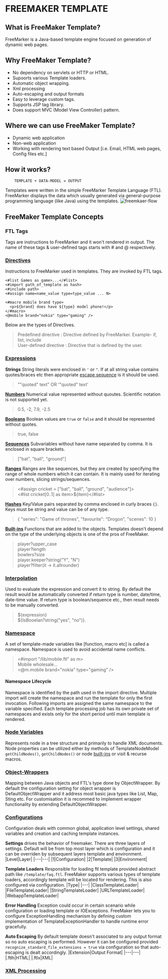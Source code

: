 # FREEMAKER TEMPLATE

## What is FreeMaker Template?
FreeMarker is a Java-based template engine focused on generation of dynamic web pages.

## Why FreeMaker Template?
- No dependency on servlets or HTTP or HTML.
- Supoorts various Template loaders.
- Automatic object wrapping.
- Xml processing
- Auto-escaping and output formats
- Easy to leverage custom tags.
- Supports JSP tag library.
- Does support MVC (Model View Controller) pattern.

## Where we can use FreeMaker Template?
- Dynamic web application
- Non-web application
- Working with rendering text based Output [i.e. Email, HTML web pages, Config files etc.]
## How it works?
````
    TEMPLATE + DATA-MODEL = OUTPUT
````
Templates were written in the simple FreeMarker Template Language (FTL). FreeMarker displays the data which usually generated via 
general-purpose programming language (like Java) using the templates.
![freemkaer-flow](https://user-images.githubusercontent.com/36845597/90971412-94258f80-e52d-11ea-88c6-ab920729947f.jpg)

## FreeMaker Template Concepts
### FTL Tags
Tags are instructions to FreeMarker and it won't rendered in output. The name of these tags & user-defined tags starts with # and @ respectively.
### [Directives](https://freemarker.apache.org/docs/ref_directives.html)
Instructions to FreeMarker used in templates. They are invoked by FTL tags.
````
<#list Games as game>...</#list>
<#import path_of_template as hash>
<#include path>
<#assign name=name_value type=type_value ... N>

<#macro mobile brand type>
  <p>${brand} does have ${type} model phone!</p>
</#macro>
<@mobile brand="nokia" type="gaming" />
````
Below are the types of Directives.<br>
> Predefined directive : Directive defined by FreeMarker. Example- if, list, include<br>
> User-defined directive : Directive that is defined by the user.

### [Expressions](https://freemarker.apache.org/docs/dgui_template_exp.html#exp_cheatsheet)
**Strings** String literals were enclosed in `'` or `"`. If at all string value contains quotes/braces etc then appropriate [escape sequence](https://freemarker.apache.org/docs/dgui_template_exp.html#dgui_template_exp_direct_string) is it should be used.
> "\"quoted\" text" OR '\"quoted\" text'

**[Numbers](https://freemarker.apache.org/docs/dgui_template_exp.html#dgui_template_exp_direct_string)** Numerical value represented without quoutes. Scientific notation is not supported yet.
> 0.5, -2, 7.9, -2.5

**[Booleans](https://freemarker.apache.org/docs/dgui_template_exp.html#dgui_template_exp_direct_boolean)** Boolean values are `true` or `false` and it should be represented without quotes.
> true, false

**[Sequences](https://freemarker.apache.org/docs/dgui_template_exp.html#dgui_template_exp_direct_seuqence)** Subvariables without have name separated by comma. It is enclosed in square brackets.
> ["bat", "ball", "ground"]

**[Ranges](https://freemarker.apache.org/docs/dgui_template_exp.html#dgui_template_exp_direct_ranges)** Ranges are like sequences, but they are created by specifying the range of whole numbers which it can contain. It is mainly used for iterating over numbers, slicing strings/sequences.
> <#assign cricket = ["bat", "ball", "ground", "audience"]> <br>
<#list cricket[0..1] as item>${item}</#list>

**[Hashes](https://freemarker.apache.org/docs/dgui_template_exp.html#dgui_template_exp_direct_hash)** Key/Value pairs separated by comma enclosed in curly braces `{}`. Keys must be string and value can be of any type.
> { "series": "Game of thrones", "favourite": "Drogon", "scenes": 10 }

**[Built-ins](https://freemarker.apache.org/docs/dgui_template_exp.html#dgui_template_exp_builtin)** Functions that are added to the objects. Templates doesn't depend on the type of the underlying objects is one of the pros of FreeMaker.
> player?upper_case <br> player?length <br> bowlers?size <br> player.keeper?string("Y", "N") <br> player?filter(it -> it.allrounder)

### [Interpolation](https://freemarker.apache.org/docs/dgui_template_valueinsertion.html)
Used to evaluate the expression and convert it to string. By default the result would be automatically converted if return type is number, date/time, date-time value. If return type is boolean/sequence etc., then result needs to be manually converted.
> ${expression} <br> ${IsBooelan?string("yes", "no")}.

### [Namespace](https://freemarker.apache.org/docs/dgui_misc_namespace.html)
A set of template-made variables like [function, macro etc] is called a namespace. Namespace is used to avoid accidental name conflicts.
> <#import "/lib/mobile.ftl" as m><br>
Mobile wholesale...<br>
<@m.mobile brand="nokia" type="gaming" />

#### Namespace Lifecycle
Namespace is identified by the path used in the import directive.
Multiple import will create the namespace and run the template for only the first invocation. Following imports are assigned the same namespace to the variable specified.
Each template processing job has its own private set of namespaces and exists only for the short period until main template is rendered.

### [Node Variables](https://freemarker.apache.org/docs/pgui_datamodel_node.html)
Represents node in a tree structure and primarily to handle XML documents. Node properties can be utilized either by methods of TemplateNodeModel `getChildNodes()`, `getChildNodes()` or node [built-ins](https://freemarker.apache.org/docs/ref_builtins_node.html) or visit & recurse macros.

### [Object-Wrappers](https://freemarker.apache.org/docs/pgui_datamodel_objectWrapper.html)
Mapping between Java objects and FTL's type done by ObjectWrapper. By default the configuration setting for object wrapper is DefaultObjectWrapper and it address most basic java types like List, Map, Sting etc. For customisation it is recommed to implement wrapper functionality by extending DefaultObjectWrapper.

### [Configurations](https://freemarker.apache.org/docs/pgui_config.html)
Configuration deals with common global, application level settings, shared variables and creation and caching template instances.

**Settings** drives the behavior of freemaker. There are three layers of settings. Default will be from top most layer which is configuration and it can be overriden by subsequent layers template and environment.
|Level|Layer|
|---|---|
|1|Configuration|
|2|Template|
|3|Environment|

**Template Loaders** Responsible for loading ftl template provided abstract path like `/template/faq.ftl`. FreeMaker supports various types of template loaders, accordingly template will be located for rendering. This is also configured via configuration.
|Type|
|---|
|ClassTemplateLoader|
|FileTemplateLoader|
|StringTemplateLoader|
|URLTemplateLoader|
|WebappTemplateLoader|

**Error Handling** Exception could occur in certain scenario while configuration or loading template or IOExceptions. FreeMaker lets you to configure ExceptionHandling mechanism by defining custom implementation of TemplateExceptionHandler to handle runtime error gracefully. 

**Auto Escaping** By default template doesn't associated to any output format so no auto escaping is performed. However it can be configured provided `recognize_standard_file_extensions = true` via configuration so that auto-escaping is dealt accordingly.
|Extension|Output Format|
|---|---|
|.ftlh|HTML|
|.ftlx|XML|

### [XML Processing](https://freemarker.apache.org/docs/xgui.html)


